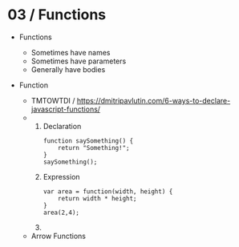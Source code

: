 
# 03 / Functions

- Functions
    - Sometimes have names
    - Sometimes have parameters
    - Generally have bodies

- Function
    - TMTOWTDI / https://dmitripavlutin.com/6-ways-to-declare-javascript-functions/
    - 
        1. Declaration
            ```
            function saySomething() {
                return "Something!";
            }
            saySomething();
            ```
        2. Expression
            ```
            var area = function(width, height) {
                return width * height;
            }
            area(2,4);
            ```
        3. 
    - Arrow Functions